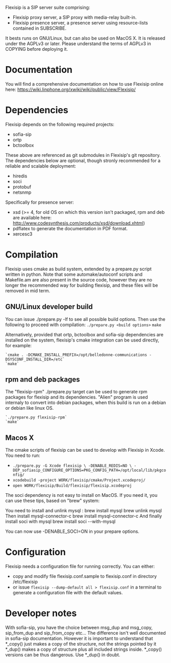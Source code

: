 Flexisip is a SIP server suite comprising:
 - Flexisip proxy server, a SIP proxy with media-relay built-in.
 - Flexisip presence server, a presence server using resource-lists contained in SUBSCRIBE.

It bests runs on GNU/Linux, but can also be used on MacOS X.
It is released under the AGPLv3 or later. Please understand the terms of AGPLv3 in COPYING before deploying it.

# Documentation

You will find a comprehensive documentation on how to use Flexisip online 
here: https://wiki.linphone.org/xwiki/wiki/public/view/Flexisip/

# Dependencies

Flexisip depends on the following required projects:
- sofia-sip
- ortp
- bctoolbox

These above are referenced as git submodules in Flexisip's git repository.
The dependencies below are optional, though stronly recommended for a reliable and scalable deployment:
- hiredis
- soci
- protobuf
- netsnmp

Specifically for presence server:
- xsd (>= 4, for old OS on which this version isn't packaged, rpm and deb 
  are available here: http://www.codesynthesis.com/products/xsd/download.xhtml)
- pdflatex to generate the documentation in PDF format.
- xercesc3


# Compilation

Flexisip uses cmake as build system, extended by a prepare.py script written in python.
Note that some automake/autoconf scripts and Makefile.am are also present in the source code, however
they are no longer the recommended way for building flexisip, and these files will be removed in mid term.

## GNU/Linux developer build

You can issue ./prepare.py -lf to see all possible build options.
Then use the following to proceed with compilation:
	`./prepare.py <build options>`
	`make`


Alternatively, provided that ortp, bctoolbox and sofia-sip dependencies are installed on the system, flexisip's cmake
integration can be used directly, for example:

	`cmake . -DCMAKE_INSTALL_PREFIX=/opt/belledonne-communications -DSYSCONF_INSTALL_DIR=/etc`
	`make`

## rpm and deb packages

The "flexisip-rpm" ./prepare.py target can be used to generate rpm packages for flexisip and its dependencies.
"Alien" program is used internaly to convert into debian packages, when this build is run on a debian or debian like linux OS.

	`./prepare.py flexisip-rpm`
	`make`

## Macos X

The cmake scripts of flexisip can be used to develop with Flexisip in Xcode.
You need to run:
- `./prepare.py -G Xcode flexisip \
	-DENABLE_REDIS=NO \
	-DEP_sofiasip_CONFIGURE_OPTIONS=PKG_CONFIG_PATH=/opt/local/lib/pkgconfig/ ` 
- `xcodebuild -project WORK/flexisip/cmake/Project.xcodeproj/ ` 
- `open WORK/flexisip/Build/flexisip/flexisip.xcodeproj`

The soci dependency is not easy to install on MacOS. If you need it, you can use these tips, based on "brew" system:

You need to install and unlink mysql :
brew install mysql
brew unlink mysql
Then install mysql-connector-c
brew install mysql-connector-c
And finally install soci with mysql
brew install soci --with-mysql

You can now use -DENABLE_SOCI=ON in your prepare options.

# Configuration


Flexisip needs a configuration file for running correctly.
You can either:
- copy and modify file flexisip.conf.sample to flexisip.conf in directory <prefix>/etc/flexisip
- or issue `flexisip --dump-default all > flexisip.conf` in a terminal 
  to generate a configuration file with the default values.

# Developer notes

With sofia-sip, you have the choice between msg_dup and msg_copy,
sip_from_dup and sip_from_copy etc...
The difference isn't well documented in sofia-sip documentation.
However it is important to understand that
*_copy() just makes a copy of the structure, not the strings pointed by it
*_dup() makes a copy of structure plus all included strings inside.
*_copy() versions can be thus dangerous. Use *_dup() in doubt.

